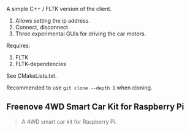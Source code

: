 A simple C++ / FLTK version of the client. 

1. Allows setting the ip address.
2. Connect, disconnect.
3. Three experimental GUIs for driving the car motors.

Requires:

1. FLTK
2. FLTK-dependencies

See CMakeLists.txt.

Recommended to use `git clone --depth 1` when cloning.

## Freenove 4WD Smart Car Kit for Raspberry Pi

> A 4WD smart car kit for Raspberry Pi.
